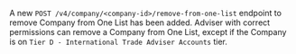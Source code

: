 A new `POST /v4/company/<company-id>/remove-from-one-list` endpoint to remove Company from One List has been added.
Adviser with correct permissions can remove a Company from One List, except if the
Company is on `Tier D - International Trade Adviser Accounts` tier.
